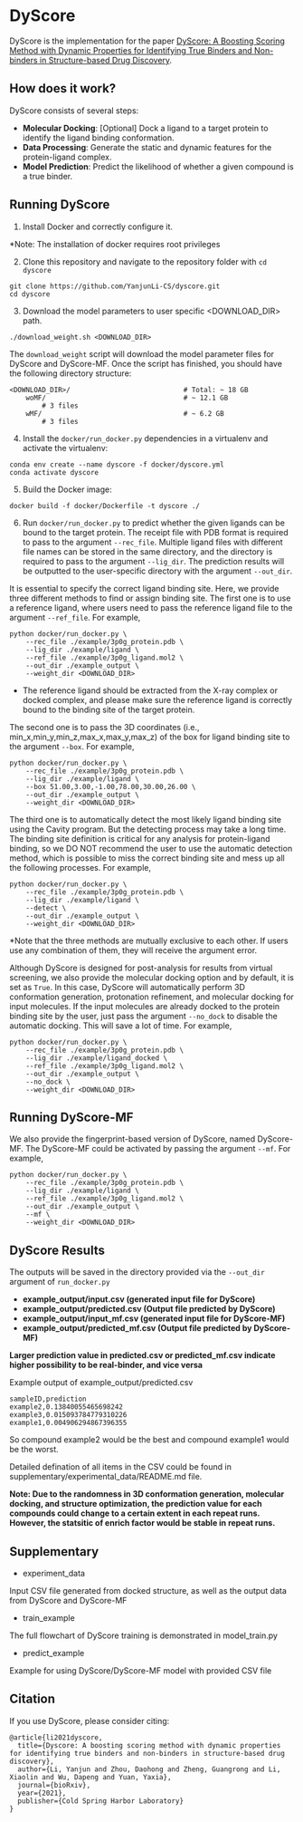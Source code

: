 # DyScore

DyScore is the implementation for the paper [DyScore: A Boosting Scoring Method with Dynamic Properties for Identifying True Binders and Non-binders in Structure-based Drug Discovery](https://www.biorxiv.org/content/10.1101/2021.10.26.465921v2).


## How does it work?

DyScore consists of several steps:
* **Molecular Docking**: [Optional] Dock a ligand to a target protein to identify the ligand binding conformation.
* **Data Processing**: Generate the static and dynamic features for the protein-ligand complex. 
* **Model Prediction**: Predict the likelihood of whether a given compound is a true binder.

## Running DyScore
1. Install Docker and correctly configure it.

*Note: The installation of docker requires root privileges

2. Clone this repository and navigate to the repository folder with `cd dyscore` 
```
git clone https://github.com/YanjunLi-CS/dyscore.git
cd dyscore
```

3. Download the model parameters to user specific <DOWNLOAD_DIR> path. 
```
./download_weight.sh <DOWNLOAD_DIR>
```
The `download_weight` script will download the model parameter files for DyScore and DyScore-MF. Once the script has finished, you should have the following directory structure:
```
<DOWNLOAD_DIR>/                            # Total: ~ 18 GB
    woMF/                                  # ~ 12.1 GB
        # 3 files
    wMF/                                   # ~ 6.2 GB
        # 3 files
```

4. Install the `docker/run_docker.py` dependencies in a virtualenv and activate the virtualenv:
```
conda env create --name dyscore -f docker/dyscore.yml
conda activate dyscore
```

5. Build the Docker image:
```
docker build -f docker/Dockerfile -t dyscore ./
```

6. Run `docker/run_docker.py` to predict whether the given ligands can be bound to the target protein. 
The receipt file with PDB format is required to pass to the argument `--rec_file`.
Multiple ligand files with different file names can be stored in the same directory, and the directory is required
to pass to the argument `--lig_dir`.
The prediction results will be outputted to the user-specific directory with the argument `--out_dir`.

It is essential to specify the correct ligand binding site. Here, we provide three different methods to find or assign binding site. 
The first one is to use a reference ligand, where users need to pass the reference ligand file to the argument `--ref_file`.
For example,
```
python docker/run_docker.py \ 
    --rec_file ./example/3p0g_protein.pdb \
    --lig_dir ./example/ligand \
    --ref_file ./example/3p0g_ligand.mol2 \
    --out_dir ./example_output \
    --weight_dir <DOWNLOAD_DIR>
```
* The reference ligand should be extracted from the X-ray complex or docked complex, and please make sure the reference ligand is correctly bound to the binding site of the target protein.

The second one is to pass the 3D coordinates (i.e., min_x,min_y,min_z,max_x,max_y,max_z) of the box for ligand binding site to the argument `--box`. 
For example,
```
python docker/run_docker.py \ 
    --rec_file ./example/3p0g_protein.pdb \
    --lig_dir ./example/ligand \
    --box 51.00,3.00,-1.00,78.00,30.00,26.00 \
    --out_dir ./example_output \
    --weight_dir <DOWNLOAD_DIR>
```

The third one is to automatically detect the most likely ligand binding site using the Cavity program. But the detecting process may take a long time.
The binding site definition is critical for any analysis for protein-ligand binding, so we DO NOT recommend the user to use the automatic detection method, which is possible to miss the correct binding site and mess up all the following processes.
For example,
```
python docker/run_docker.py \ 
    --rec_file ./example/3p0g_protein.pdb \
    --lig_dir ./example/ligand \
    --detect \
    --out_dir ./example_output \
    --weight_dir <DOWNLOAD_DIR>
```
*Note that the three methods are mutually exclusive to each other. If users use any combination of them,
they will receive the argument error.

Although DyScore is designed for post-analysis for results from virtual screening, we also provide the molecular docking option and by default, it is set as `True`. In this case, DyScore will automatically perform 3D conformation generation, protonation refinement, and molecular docking for input molecules. 
If the input molecules are already docked to the protein binding site by the user, just pass the argument `--no_dock` to disable the automatic docking. This will save a lot of time.
For example,
```
python docker/run_docker.py \ 
    --rec_file ./example/3p0g_protein.pdb \
    --lig_dir ./example/ligand_docked \
    --ref_file ./example/3p0g_ligand.mol2 \
    --out_dir ./example_output \
    --no_dock \
    --weight_dir <DOWNLOAD_DIR>
```


## Running DyScore-MF
We also provide the fingerprint-based version of DyScore, named DyScore-MF. The DyScore-MF could be activated by passing the argument `--mf`.
For example,
```
python docker/run_docker.py \ 
    --rec_file ./example/3p0g_protein.pdb \
    --lig_dir ./example/ligand \
    --ref_file ./example/3p0g_ligand.mol2 \
    --out_dir ./example_output \
    --mf \
    --weight_dir <DOWNLOAD_DIR>
```


## DyScore Results
The outputs will be saved in the directory provided via the `--out_dir` argument of `run_docker.py`
* **example_output/input.csv (generated input file for DyScore)**
* **example_output/predicted.csv (Output file predicted by DyScore)**
* **example_output/input_mf.csv (generated input file for DyScore-MF)**
* **example_output/predicted_mf.csv (Output file predicted by DyScore-MF)**


**Larger prediction value in predicted.csv or predicted_mf.csv indicate higher possibility to be real-binder, and vice versa**

Example output of example_output/predicted.csv
```
sampleID,prediction
example2,0.13840055465698242
example3,0.015093784779310226
example1,0.004906294867396355
```
So compound example2 would be the best and compound example1 would be the worst.

Detailed defination of all items in the CSV could be found in supplementary/experimental_data/README.md file.

**Note: Due to the randomness in 3D conformation generation, molecular docking, and structure optimization, the prediction value for each compounds could change to a certain extent in each repeat runs. However, the statsitic of enrich factor would be stable in repeat runs.**


## Supplementary

* experiment_data

Input CSV file generated from docked structure, as well as the output data from DyScore and DyScore-MF

* train_example

The full flowchart of DyScore training is demonstrated in model_train.py

* predict_example

Example for using DyScore/DyScore-MF model with provided CSV file


## Citation
If you use DyScore, please consider citing:
```
@article{li2021dyscore,
  title={Dyscore: A boosting scoring method with dynamic properties for identifying true binders and non-binders in structure-based drug discovery},
  author={Li, Yanjun and Zhou, Daohong and Zheng, Guangrong and Li, Xiaolin and Wu, Dapeng and Yuan, Yaxia},
  journal={bioRxiv},
  year={2021},
  publisher={Cold Spring Harbor Laboratory}
}
```



